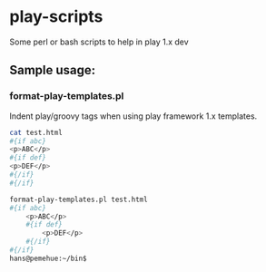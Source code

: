 # play-scripts
Some perl or bash scripts to help in play 1.x dev

Sample usage:
-------------

### format-play-templates.pl
Indent play/groovy tags when using play framework 1.x templates.

```sh
cat test.html 
#{if abc}
<p>ABC</p>
#{if def}
<p>DEF</p>
#{/if}
#{/if}

format-play-templates.pl test.html 
#{if abc}
	<p>ABC</p>
	#{if def}
		<p>DEF</p>
	#{/if}
#{/if}
hans@pemehue:~/bin$ 
```

